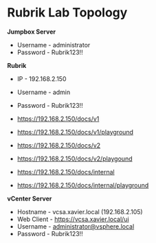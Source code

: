 # Rubrik Lab Topology

**Jumpbox Server**
* Username - administrator
* Password - Rubrik123!!

**Rubrik**
* IP - 192.168.2.150
* Username - admin
* Password - Rubrik123!!

* https://192.168.2.150/docs/v1
* https://192.168.2.150/docs/v1/playground
* https://192.168.2.150/docs/v2
* https://192.168.2.150/docs/v2/playgound
* https://192.168.2.150/docs/internal
* https://192.168.2.150/docs/internal/playground

**vCenter Server**
* Hostname - vcsa.xavier.local (192.168.2.105)
* Web Client - https://vcsa.xavier.local/ui
* Username - administrator@vsphere.local
* Password - Rubrik123!!
